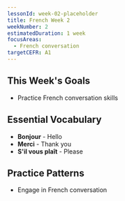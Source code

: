 ```yaml
---
lessonId: week-02-placeholder
title: French Week 2
weekNumber: 2
estimatedDuration: 1 week
focusAreas:
  - French conversation
targetCEFR: A1
---
```


## This Week's Goals

- Practice French conversation skills

## Essential Vocabulary

- **Bonjour** - Hello
- **Merci** - Thank you
- **S'il vous plaît** - Please

## Practice Patterns

- Engage in French conversation
